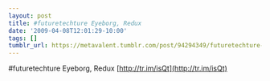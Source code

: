 ```yaml
---
layout: post
title: #futuretechture Eyeborg, Redux
date: '2009-04-08T12:01:29-10:00'
tags: []
tumblr_url: https://metavalent.tumblr.com/post/94294349/futuretechture-eyeborg-redux-httptrimisqt
---
```

#futuretechture Eyeborg, Redux [http://tr.im/isQt](http://tr.im/isQt)

